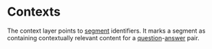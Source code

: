 # Contexts
The context layer points to [segment](./segment.md) identifiers. It marks a segment as containing contextually relevant content for a [question](./question.md)-[answer](./answer.md) pair.

